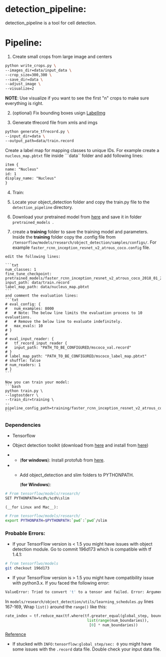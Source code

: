 # detection_pipeline:

detection_pipeline is a tool for cell detection.

# Pipeline:

1. Create small crops from large image and centers
```bash
python write_crops.py \
--images_dir=data/input_data \
--crop_size=300,300 \
--save_dir=data \
--adjust_image \
--visualize=2
```
__NOTE__: Use visualize if you want to see the first "n" crops to make sure everything is right.

2. (optional) Fix bounding boxes usign [LabelImg](https://github.com/tzutalin/labelImg)

3. Generate tfrecord file from xmls and imgs
  ```bash
  python generate_tfrecord.py \ 
  --input_dir=data \
  --output_path=data/train.record
  ```
  Create a label map for mapping classes to unique IDs. For example create a ```nucleus_map.pbtxt``` file inside ```data`` folder and add following lines:
  ```txt
  item {
  name: "Nucleus"
  id: 1
  display_name: "Nucleus"
  }
  ```

4. Train: 
  1. Locate your object_detection folder and copy the train.py file to the ```detection_pipeline``` directory.

  2. Download your pretrained model from [here](https://github.com/tensorflow/models/blob/master/research/object_detection/g3doc/detection_model_zoo.md) and save it in folder ```pretrained_models ```.

  3. create a __training__ folder to save the training model and parameters. Inside the __training__ folder copy the .config file from ```/tensorflow/models/research/object_detection/samples/configs/```.
  For example ```faster_rcnn_inception_resnet_v2_atrous_coco.config``` file.

    edit the following lines:

    ```txt
    num_classes: 1
    fine_tune_checkpoint: pretrained_models/faster_rcnn_inception_resnet_v2_atrous_coco_2018_01_28
    input_path: data/train.record
    label_map_path: data/nucleus_map.pbtxt
    ```
    and comment the evaluation lines:
    ```txt
    # eval_config: {
    #   num_examples: 8000
    #   # Note: The below line limits the evaluation process to 10 evaluations.
    #   # Remove the below line to evaluate indefinitely.
    #   max_evals: 10
    # }
    # 
    # eval_input_reader: {
    #   tf_record_input_reader {
    #   input_path: "PATH_TO_BE_CONFIGURED/mscoco_val.record"
    # }
    # label_map_path: "PATH_TO_BE_CONFIGURED/mscoco_label_map.pbtxt"
    # shuffle: false
    # num_readers: 1
    # }
    ```
  
    Now you can train your model:
    ```bash
    python train.py \
    --logtostderr \
    --train_dir=training \
    --pipeline_config_path=training/faster_rcnn_inception_resnet_v2_atrous_coco.config
    ```

### Dependencies

* Tensorflow
* Object detection toolkit (download from [here](https://github.com/tensorflow/models) and install from [here](https://github.com/tensorflow/models/blob/master/research/object_detection/g3doc/installation.md))

* * (__for windows__): Install protofub from [here](https://github.com/google/protobuf/releases).
* * Add object_detection and slim folders to PYTHONPATH.

    (__for Windows__):
```bash
# From tensorflow/models/research/
SET PYTHONPATH=%cd%;%cd%\slim
```
    (__for Linux and Mac__):
```bash
# From tensorflow/models/research/
export PYTHONPATH=$PYTHONPATH:`pwd`:`pwd`/slim
```


### Probable Errors:
* If your TensorFlow version is  < 1.5 you might have issues with object detection module. Go to commit 196d173 which is compatible with tf 1.4.1:
```bash
# from tensorflwo/models
git checkout 196d173
```


 * If your TensorFlow version is > 1.5 you might have compatibility issue with python3.x. If you faced the following error:
```bash
ValueError: Tried to convert 't' to a tensor and failed. Error: Argument must be a dense tensor: range(0, 3) - got shape [3], but wanted [].
```
In ```models/research/object_detection/utils/learning_schedules.py``` lines 167-169, Wrap ```list()``` around the ```range()``` like this:
```python
rate_index = tf.reduce_max(tf.where(tf.greater_equal(global_step, boundaries),
                                     list(range(num_boundaries)),
                                      [0] * num_boundaries))
```
[Reference](https://github.com/tensorflow/models/issues/3705)

* If stucked with ```INFO:tensorflow:global_step/sec: 0``` you might have some issues with the ```.record``` data file. Double check your input data file.